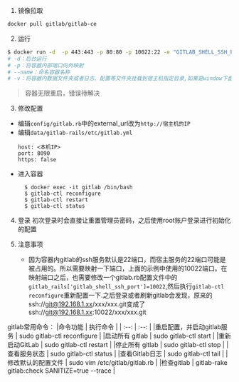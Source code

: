 1. 镜像拉取
```bash
docker pull gitlab/gitlab-ce
```

2. 运行
```bash
$ docker run -d  -p 443:443 -p 80:80 -p 10022:22 -e "GITLAB_SHELL_SSH_PORT=10022" --name gitlab --restart always -v /home/gitlab/config:/etc/gitlab -v /home/gitlab/logs:/var/log/gitlab -v /home/gitlab/data:/var/opt/gitlab gitlab/gitlab-ce
# -d：后台运行
# -p：将容器内部端口向外映射
# --name：命名容器名称
# -v：将容器内数据文件夹或者日志、配置等文件夹挂载到宿主机指定目录,如果是window下盘符不要写C:/xxx而要写成/c/xxx
```

> 容器无限重启，错误待解决
3. 修改配置
- 编辑`config/gitlab.rb`中的external_url改为`http://宿主机的IP`
- 编辑`data/gitlab-rails/etc/gitlab.yml`
    ```vi
    host: <本机IP>
    port: 8090
    https: false
    ```
- 进入容器
  ```shell
    $ docker exec -it gitlab /bin/bash
    $ gitlab-ctl reconfigure
    $ gitlab-ctl restart
    $ gitlab-ctl status
  ```
4. 登录
    初次登录时会直接让重置管理员密码，之后使用root账户登录进行初始化的配置

5. 注意事项
    - 因为容器内gitlab的ssh服务默认是22端口，而宿主服务的22端口可能是被占用的。所以需要映射一下端口，上面的示例中使用的10022端口。在映射端口之后，也需要修改一个gitlab.rb配置文件中的`gitlab_rails['gitlab_shell_ssh_port']=10022`,然后执行`gitlab-ctl reconfigure`重新配置一下.之后登录或者刷新gitlab会发现，原来的ssh://git@192.168.1.xx/xxx/xxx.git变成了ssh://git@192.168.1.xx:10022/xxx/xxx.git

gitlab常用命令：
|命令功能 | 执行命令 |
| :--: | :--: |
|重启配置，并启动gitlab服务	| sudo gitlab-ctl reconfigure |
|启动所有 gitlab	| sudo gitlab-ctl start |
|重新启动GitLab	| sudo gitlab-ctl restart |
|停止所有 gitlab	| sudo gitlab-ctl stop |
|查看服务状态	| sudo gitlab-ctl status |
|查看Gitlab日志	| sudo gitlab-ctl tail |
|修改默认的配置文件	| sudo vim /etc/gitlab/gitlab.rb |
|检查gitlab	| gitlab-rake gitlab:check SANITIZE=true --trace |